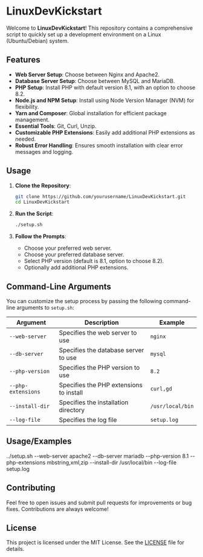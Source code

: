 
# LinuxDevKickstart

Welcome to **LinuxDevKickstart**! This repository contains a comprehensive script to quickly set up a development environment on a Linux (Ubuntu/Debian) system.

## Features

- **Web Server Setup**: Choose between Nginx and Apache2.
- **Database Server Setup**: Choose between MySQL and MariaDB.
- **PHP Setup**: Install PHP with default version 8.1, with an option to choose 8.2.
- **Node.js and NPM Setup**: Install using Node Version Manager (NVM) for flexibility.
- **Yarn and Composer**: Global installation for efficient package management.
- **Essential Tools**: Git, Curl, Unzip.
- **Customizable PHP Extensions**: Easily add additional PHP extensions as needed.
- **Robust Error Handling**: Ensures smooth installation with clear error messages and logging.

## Usage

1. **Clone the Repository**:
    ```sh
    git clone https://github.com/yourusername/LinuxDevKickstart.git
    cd LinuxDevKickstart
    ```

2. **Run the Script**:
    ```sh
    ./setup.sh
    ```

3. **Follow the Prompts**:
    - Choose your preferred web server.
    - Choose your preferred database server.
    - Select PHP version (default is 8.1, option to choose 8.2).
    - Optionally add additional PHP extensions.

## Command-Line Arguments

You can customize the setup process by passing the following command-line arguments to `setup.sh`:

| Argument | Description | Example |
| --- | --- | --- |
| `--web-server` | Specifies the web server to use | `nginx` |
| `--db-server` | Specifies the database server to use | `mysql` |
| `--php-version` | Specifies the PHP version to use | `8.2` |
| `--php-extensions` | Specifies the PHP extensions to install | `curl,gd` |
| `--install-dir` | Specifies the installation directory | `/usr/local/bin` |
| `--log-file` | Specifies the log file | `setup.log` |


## Usage/Examples

../setup.sh --web-server apache2 --db-server mariadb --php-version 8.1 --php-extensions mbstring,xml,zip --install-dir /usr/local/bin --log-file setup.log



## Contributing

Feel free to open issues and submit pull requests for improvements or bug fixes. Contributions are always welcome!

## License

This project is licensed under the MIT License. See the [LICENSE](https://choosealicense.com/licenses/mit/) file for details.
```
